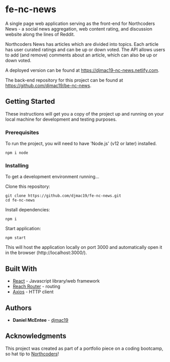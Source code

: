 # fe-nc-news

A single page web application serving as the front-end for Northcoders News - a social news aggregation, web content rating, and discussion website along the lines of Reddit.

Northcoders News has articles which are divided into topics. Each article has user curated ratings and can be up or down voted. The API allows users to add (and remove) comments about an article, which can also be up or down voted.

A deployed version can be found at https://djmac19-nc-news.netlify.com.

The back-end repository for this project can be found at https://github.com/djmac19/be-nc-news.

## Getting Started

These instructions will get you a copy of the project up and running on your local machine for development and testing purposes.

### Prerequisites

To run the project, you will need to have 'Node.js' (v12 or later) installed.

```
npm i node
```

### Installing

To get a development environment running...

Clone this repository:

```
git clone https://github.com/djmac19/fe-nc-news.git
cd fe-nc-news
```

Install dependencies:

```
npm i
```

Start application:

```
npm start
```

This will host the application locally on port 3000 and automatically open it in the browser (http://localhost:3000/).

## Built With

- [React](https://reactjs.org/docs/getting-started.html) - Javascript library/web framework
- [Reach Router](https://reach.tech/router) - routing
- [Axios](https://github.com/axios/axios) - HTTP client

## Authors

- **Daniel McEntee** - [djmac19](https://github.com/djmac19)

## Acknowledgments

This project was created as part of a portfolio piece on a coding bootcamp, so hat tip to [Northcoders](https://northcoders.com/)!
